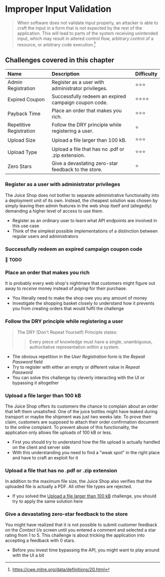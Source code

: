 # Improper Input Validation

> When software does not validate input properly, an attacker is able to
> craft the input in a form that is not expected by the rest of the
> application. This will lead to parts of the system receiving
> unintended input, which may result in altered control flow, arbitrary
> control of a resource, or arbitrary code execution.[^1]

## Challenges covered in this chapter

| Name                    | Description                                          | Difficulty |
|:------------------------|:-----------------------------------------------------|:-----------|
| Admin Registration      | Register as a user with administrator privileges.    | ⭐⭐⭐       |
| Expired Coupon          | Successfully redeem an expired campaign coupon code. | ⭐⭐⭐⭐     |
| Payback Time            | Place an order that makes you rich.                  | ⭐⭐⭐       |
| Repetitive Registration | Follow the DRY principle while registering a user.   | ⭐          |
| Upload Size             | Upload a file larger than 100 kB.                    | ⭐⭐⭐       |
| Upload Type             | Upload a file that has no .pdf or .zip extension.    | ⭐⭐⭐       |
| Zero Stars              | Give a devastating zero-star feedback to the store.  | ⭐          |

### Register as a user with administrator privileges

The Juice Shop does not bother to separate administrative functionality
into a deployment unit of its own. Instead, the cheapest solution was
chosen by simply leaving then admin features in the web shop itself and
(allegedly) demanding a higher level of access to use them.

* Register as an ordinary user to learn what API endpoints are involved
  in this use case
* Think of the simplest possible implementations of a distinction
  between regular users and administrators

### Successfully redeem an expired campaign coupon code

🔧 **TODO**

### Place an order that makes you rich

It is probably every web shop's nightmare that customers might figure
out away to _receive_ money instead of _paying_ for their purchase.

* You literally need to make the shop owe you any amount of money
* Investigate the shopping basket closely to understand how it prevents
  you from creating orders that would fulfil the challenge

### Follow the DRY principle while registering a user

> The DRY (Don't Repeat Yourself) Principle states:
> > Every piece of knowledge must have a single, unambiguous,
> > authoritative representation within a system.

* The obvious repetition in the _User Registration_ form is the _Repeat
  Password_ field
* Try to register with either an empty or different value in _Repeat
  Password_
* You can solve this challenge by cleverly interacting with the UI or
  bypassing it altogether

### Upload a file larger than 100 kB

The Juice Shop offers its customers the chance to complain about an
order that left them unsatisfied. One of the juice bottles might have
leaked during transport or maybe the shipment was just two weeks late.
To prove their claim, customers are supposed to attach their order
confirmation document to the online complaint. To prevent abuse of this
functionality, the application only allows file uploads of 100 kB or
less.

* First you should try to understand how the file upload is actually
  handled on the client and server side
* With this understanding you need to find a "weak spot" in the right
  place and have to craft an exploit for it

### Upload a file that has no .pdf or .zip extension

In addition to the maximum file size, the Juice Shop also verifies that
the uploaded file is actually a PDF. All other file types are rejected.

* If you solved the
  [Upload a file larger than 100 kB](#upload-a-file-larger-than-100-kb)
  challenge, you should try to apply the same solution here

### Give a devastating zero-star feedback to the store

You might have realized that it is not possible to submit customer
feedback on the _Contact Us_ screen until you entered a comment and
selected a star rating from 1 to 5. This challenge is about tricking the
application into accepting a feedback with 0 stars.

* Before you invest time bypassing the API, you might want to play
  around with the UI a bit

[^1]: https://cwe.mitre.org/data/definitions/20.html